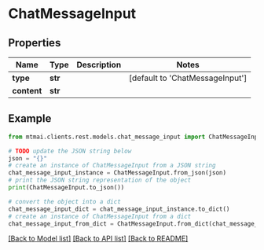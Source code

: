 # ChatMessageInput


## Properties

Name | Type | Description | Notes
------------ | ------------- | ------------- | -------------
**type** | **str** |  | [default to 'ChatMessageInput']
**content** | **str** |  | 

## Example

```python
from mtmai.clients.rest.models.chat_message_input import ChatMessageInput

# TODO update the JSON string below
json = "{}"
# create an instance of ChatMessageInput from a JSON string
chat_message_input_instance = ChatMessageInput.from_json(json)
# print the JSON string representation of the object
print(ChatMessageInput.to_json())

# convert the object into a dict
chat_message_input_dict = chat_message_input_instance.to_dict()
# create an instance of ChatMessageInput from a dict
chat_message_input_from_dict = ChatMessageInput.from_dict(chat_message_input_dict)
```
[[Back to Model list]](../README.md#documentation-for-models) [[Back to API list]](../README.md#documentation-for-api-endpoints) [[Back to README]](../README.md)


